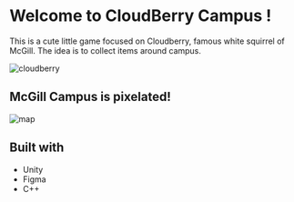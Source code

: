 # Welcome to **CloudBerry Campus** !

This is a cute little game focused on Cloudberry, famous white squirrel of McGill. The idea is to collect items around campus.

![cloudberry](https://d112y698adiu2z.cloudfront.net/photos/production/software_photos/002/740/349/datas/original.png)

## McGill Campus is pixelated!

![map](https://d112y698adiu2z.cloudfront.net/photos/production/software_photos/002/740/304/datas/gallery.jpg)

## Built with

* Unity
* Figma
* C++
